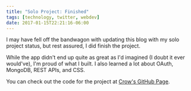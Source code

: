 ```yaml
---
title: "Solo Project: Finished"
tags: [technology, twitter, webdev]
date: 2017-01-15T22:21:16-06:00
---
```


I may have fell off the bandwagon with updating this blog with my solo project status, but rest assured, I did finish the project.

While the app didn't end up quite as great as I'd imagined (I doubt it ever would've), I'm proud of what I built. I also learned a lot about OAuth, MongoDB, REST APIs, and CSS.

You can check out the code for the project at [Crow's GitHub Page](https://github.com/hisaac/Crow).
